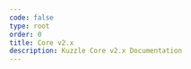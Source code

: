```yaml
---
code: false
type: root
order: 0
title: Core v2.x
description: Kuzzle Core v2.x Documentation
---
```


<Redirect to="guides/introduction/what-is-kuzzle" />